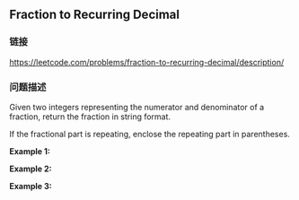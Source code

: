 ## Fraction to Recurring Decimal  
### 链接  
https://leetcode.com/problems/fraction-to-recurring-decimal/description/  
### 问题描述
Given two integers representing the numerator and denominator of a fraction, return the fraction in string format.

If the fractional part is repeating, enclose the repeating part in parentheses.

**Example 1:**

**Example 2:**

**Example 3:**
